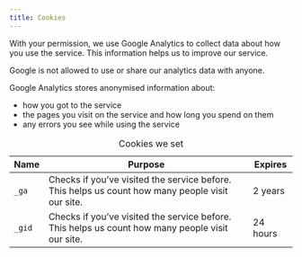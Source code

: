 ```yaml
---
title: Cookies
---
```


With your permission, we use Google Analytics to collect data about how you use the service. This information helps us to improve our service.

Google is not allowed to use or share our analytics data with anyone.

Google Analytics stores anonymised information about:

* how you got to the service
* the pages you visit on the service and how long you spend on them
* any errors you see while using the service

<table class="govuk-table">
  <caption class="govuk-table__caption govuk-table__caption--m">Cookies we set</caption>
  <thead class="govuk-table__head">
    <tr class="govuk-table__row">
      <th scope="col" class="govuk-table__header">Name</th>
      <th scope="col" class="govuk-table__header">Purpose</th>
      <th scope="col" class="govuk-table__header">Expires</th>
    </tr>
  </thead>
  <tbody class="govuk-table__body">
    <tr class="govuk-table__row">
      <td class="govuk-table__cell"><code>_ga</code></td>
      <td class="govuk-table__cell">
        Checks if you’ve visited the service before. This helps us count how many people visit our site.
      </td>
      <td class="govuk-table__cell">
        2 years
      </td>
    </tr>
    <tr class="govuk-table__row">
      <td class="govuk-table__cell"><code>_gid</code></td>
      <td class="govuk-table__cell">
        Checks if you’ve visited the service before. This helps us count how many people visit our site.
      </td>
      <td class="govuk-table__cell">
        24 hours
      </td>
    </tr>
  </tbody>
</table>
